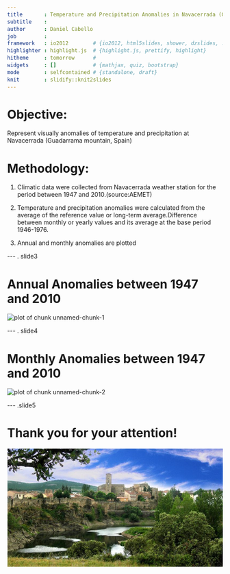 ```yaml
---
title       : Temperature and Precipitation Anomalies in Navacerrada (Guadarrama Mountain, Spain)
subtitle    : 
author      : Daniel Cabello
job         : 
framework   : io2012        # {io2012, html5slides, shower, dzslides, ...}
highlighter : highlight.js  # {highlight.js, prettify, highlight}
hitheme     : tomorrow      # 
widgets     : []            # {mathjax, quiz, bootstrap}
mode        : selfcontained # {standalone, draft}
knit        : slidify::knit2slides
---
```


# Objective:

Represent visually anomalies of temperature and precipitation at Navacerrada (Guadarrama mountain, Spain)

# Methodology:

1. Climatic data were collected from Navacerrada weather station for the period between 1947 and 2010.(source:AEMET)

2. Temperature and precipitation anomalies were calculated from the average of the reference value or long-term average.Difference between monthly or yearly values and its average at the base period 1946-1976.

3. Annual and monthly anomalies are plotted

--- . slide3 

# Annual Anomalies between 1947 and 2010

![plot of chunk unnamed-chunk-1](assets/fig/unnamed-chunk-1-1.png) 


--- . slide4

# Monthly Anomalies between 1947 and 2010


![plot of chunk unnamed-chunk-2](assets/fig/unnamed-chunk-2-1.png) 

--- .slide5 
 
# Thank you for your attention!

![width](Image.png)



